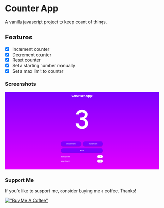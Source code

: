 # Counter App

A vanilla javascript project to keep count of things.

## Features

- [x] Increment counter
- [x] Decrement counter
- [x] Reset counter
- [x] Set a starting number manually
- [x] Set a max limit to counter

### Screenshots

![Counter App](https://raw.githubusercontent.com/refinedguides/counter-app/main/screenshot.png)

### Support Me

If you'd like to support me, consider buying me a coffee. Thanks!

[!["Buy Me A Coffee"](https://www.buymeacoffee.com/assets/img/custom_images/yellow_img.png)](https://www.buymeacoffee.com/refinedguides)
